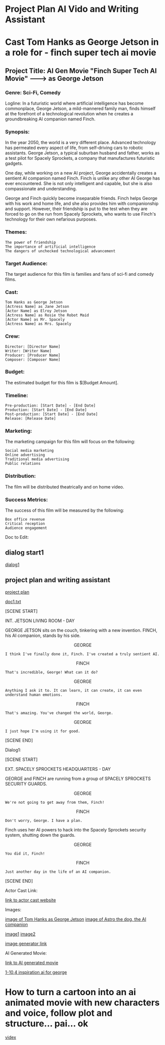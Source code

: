 # Project Plan AI Vido and Writing Assistant 
# Cast Tom Hanks as George Jetson in a role for   - finch super tech  ai movie

## Project Title: AI Gen Movie "Finch Super Tech AI Movie"  ---> as George Jetson

### Genre: Sci-Fi, Comedy

Logline: In a futuristic world where artificial intelligence has become commonplace, George Jetson, a mild-mannered family man, finds himself at the forefront of a technological revolution when he creates a groundbreaking AI companion named Finch.

### Synopsis:

In the year 2050, the world is a very different place. Advanced technology has permeated every aspect of life, from self-driving cars to robotic assistants. George Jetson, a typical suburban husband and father, works as a test pilot for Spacely Sprockets, a company that manufactures futuristic gadgets.

One day, while working on a new AI project, George accidentally creates a sentient AI companion named Finch. Finch is unlike any other AI George has ever encountered. She is not only intelligent and capable, but she is also compassionate and understanding.

George and Finch quickly become inseparable friends. Finch helps George with his work and home life, and she also provides him with companionship and support. However, their friendship is put to the test when they are forced to go on the run from Spacely Sprockets, who wants to use Finch's technology for their own nefarious purposes.

### Themes:

    The power of friendship
    The importance of artificial intelligence
    The dangers of unchecked technological advancement

### Target Audience:

The target audience for this film is families and fans of sci-fi and comedy films.

### Cast:

    Tom Hanks as George Jetson
    [Actress Name] as Jane Jetson
    [Actor Name] as Elroy Jetson
    [Actress Name] as Rosie the Robot Maid
    [Actor Name] as Mr. Spacely
    [Actress Name] as Mrs. Spacely

### Crew:

    Director: [Director Name]
    Writer: [Writer Name]
    Producer: [Producer Name]
    Composer: [Composer Name]

### Budget:

The estimated budget for this film is $[Budget Amount].

### Timeline:

    Pre-production: [Start Date] - [End Date]
    Production: [Start Date] - [End Date]
    Post-production: [Start Date] - [End Date]
    Release: [Release Date]

### Marketing:

The marketing campaign for this film will focus on the following:

    Social media marketing
    Online advertising
    Traditional media advertising
    Public relations

### Distribution:

The film will be distributed theatrically and on home video.

### Success Metrics:

The success of this film will be measured by the following:

    Box office revenue
    Critical reception
    Audience engagement

Doc to Edit:
## dialog start1
[dialog1](https://app.napkin.ai/#page?page_key=CgoiCHByb2Qtb25lEiwKBFBhZ2UaJDNhMTE3ZTdkLTA2NGQtNGQzNy1hZGJhLWMzMTM4MjkzY2U1Zg)

## project plan and writing assistant 
[project plan](https://www.taskade.com/d/jYnNSY54udTiYCA9?share=view&view=oiu91Joht5bG5wCN&as=list)

[doc1.txt](https://docs.google.com/document/d/1I_EjCVU_YdV9H3duNr7YtAu0o4gIASIAjDxtvnD6sKE/edit?usp=sharing)


[SCENE START]

INT. JETSON LIVING ROOM - DAY

GEORGE JETSON sits on the couch, tinkering with a new invention. FINCH, his AI companion, stands by his side.

<center>GEORGE</center>

    I think I've finally done it, Finch. I've created a truly sentient AI.

<center>FINCH</center>

    That's incredible, George! What can it do?

<center>GEORGE</center>

    Anything I ask it to. It can learn, it can create, it can even understand human emotions.

<center>FINCH</center>

    That's amazing. You've changed the world, George.

<center>GEORGE</center>

    I just hope I'm using it for good.

[SCENE END]

Dialog1:

[SCENE START]

EXT. SPACELY SPROCKETS HEADQUARTERS - DAY

GEORGE and FINCH are running from a group of SPACELY SPROCKETS SECURITY GUARDS.

<center>GEORGE</center>

    We're not going to get away from them, Finch!

<center>FINCH</center>

    Don't worry, George. I have a plan.

Finch uses her AI powers to hack into the Spacely Sprockets security system, shutting down the guards.

<center>GEORGE</center>

    You did it, Finch!

<center>FINCH</center>

    Just another day in the life of an AI companion.

[SCENE END]

Actor Cast Link:

[link to actor cast website](https://www.mycast.io/stories/live-action-jetsons-movie-1/roles/george-jetson/3023558/cast)

Images:

[image of Tom Hanks as George Jetson](https://pbs.twimg.com/media/F_mQmtdXcAAv_VE?format=jpg&name=small)
[image of Astro the dog, the AI companion](Leonardo_Diffusion_XL_cast_black_lab_dog_as_george_jestons_do_0.jpg)

[image1](https://pbs.twimg.com/media/F_mQmtdXcAAv_VE?format=jpg&name=small)
[image2](https://pbs.twimg.com/media/F_mQmtZW8AAWDtD?format=jpg&name=small)

[image generator link](https://app.leonardo.ai/ai-generations)

AI Generated Movie:

[link to AI generated movie](https://wonderdynamics.com/)


[1-10,4 inspiration ai for george](https://www.youtube.com/watch?v=c3QXrNv_M8I)


# How to turn a cartoon into an ai animated movie with new characters and voice, follow plot and structure... pai... ok
   [videx](jetson.webm)


